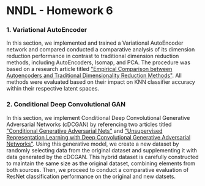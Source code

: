 # NNDL - Homework 6

### 1. Variational AutoEncoder

In this section, we implemented and trained a Variational AutoEncoder network and compared conducted a comparative analysis of its dimension reduction performance in contrast to traditional dimension reduction methods, including AutoEncoders, Isomap, and PCA. The procedure was based on a research article titled ["Empirical Comparison between Autoencoders and Traditional Dimensionality Reduction Methods"](https://ieeexplore.ieee.org/abstract/document/8791727). All methods were evaluated based on their impact on KNN classifier accuracy within their respective latent spaces.

### 2. Conditional Deep Convolutional GAN

In this section, we implement Conditional Deep Convolutional Generative Adversarial Networks (cDCGAN) by referencing two articles titled ["Conditional Generative Adversarial Nets"](https://arxiv.org/abs/1411.1784) and ["Unsupervised Representation Learning with Deep Convolutional Generative Adversarial Networks"](https://arxiv.org/abs/1511.06434). Using this generative model, we create a new dataset by randomly selecting data from the original dataset and supplementing it with data generated by the cDCGAN. This hybrid dataset is carefully constructed to maintain the same size as the original dataset, combining elements from both sources. Then, we proceed to conduct a comparative evaluation of ResNet classification performance on the original and new datsets.
